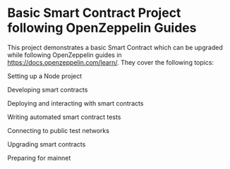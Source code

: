 # Basic Smart Contract Project following OpenZeppelin Guides

This project demonstrates a basic Smart Contract which can be upgraded while following OpenZeppelin guides in https://docs.openzeppelin.com/learn/. They cover the following topics:

Setting up a Node project

Developing smart contracts

Deploying and interacting with smart contracts

Writing automated smart contract tests

Connecting to public test networks

Upgrading smart contracts

Preparing for mainnet
